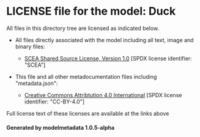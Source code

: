 # LICENSE file for the model: Duck

All files in this directory tree are licensed as indicated below.

* All files directly associated with the model including all text, image and binary files:

  * [SCEA Shared Source License, Version 1.0]("https://spdx.org/licenses/SCEA.html") [SPDX license identifier: "SCEA"]

* This file and all other metadocumentation files including "metadata.json":

  * [Creative Commons Attribtution 4.0 International]("https://creativecommons.org/licenses/by/4.0/legalcode") [SPDX license identifier: "CC-BY-4.0"]

Full license text of these licenses are available at the links above

#### Generated by modelmetadata 1.0.5-alpha